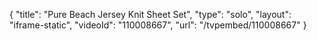 {
    "title": "Pure Beach Jersey Knit Sheet Set",
    "type": "solo",
    "layout": "iframe-static",
    "videoId": "110008667",
    "url": "\/tvpembed\/110008667"
}